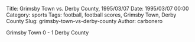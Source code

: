 Title: Grimsby Town vs. Derby County, 1995/03/07
Date: 1995/03/07 00:00
Category: sports
Tags: football, football scores, Grimsby Town, Derby County
Slug: grimsby-town-vs-derby-county
Author: carbonero


Grimsby Town 0 - 1 Derby County
